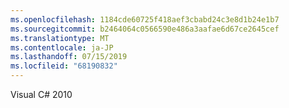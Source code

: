 ```yaml
---
ms.openlocfilehash: 1184cde60725f418aef3cbabd24c3e8d1b24e1b7
ms.sourcegitcommit: b2464064c0566590e486a3aafae6d67ce2645cef
ms.translationtype: MT
ms.contentlocale: ja-JP
ms.lasthandoff: 07/15/2019
ms.locfileid: "68190832"
---
```

Visual C\# 2010
